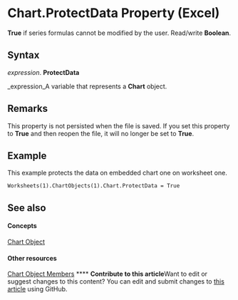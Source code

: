 
# Chart.ProtectData Property (Excel)

 **True** if series formulas cannot be modified by the user. Read/write **Boolean**.


## Syntax

 _expression_. **ProtectData**

 _expression_A variable that represents a  **Chart** object.


## Remarks

This property is not persisted when the file is saved. If you set this property to  **True** and then reopen the file, it will no longer be set to **True**.


## Example

This example protects the data on embedded chart one on worksheet one.


```
Worksheets(1).ChartObjects(1).Chart.ProtectData = True
```


## See also


#### Concepts


 [Chart Object](179c32ce-49bd-6f36-ea12-89fb5443f3ea.md)
#### Other resources


 [Chart Object Members](a3f8ac44-02d6-6f3f-b5e0-23f4bd5d6baf.md)
****   **Contribute to this article**Want to edit or suggest changes to this content? You can edit and submit changes to  [this article](https://github.com/jhershey00/VBA_Excel_Test/OpenXMLCon/articles/29eb3e29-6005-70bd-cb38-053a5d54ed96.md) using GitHub.

